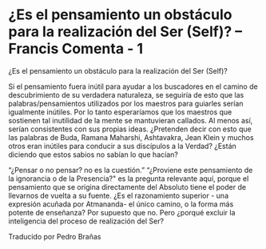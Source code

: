 # ¿Es el pensamiento un obstáculo para la realización del Ser (Self)? – Francis Comenta - 1

&iquest;Es el pensamiento un obst&aacute;culo para la realizaci&oacute;n del Ser (Self)?

Si el pensamiento fuera in&uacute;til para ayudar a los buscadores en el camino de descubrimiento de su verdadera naturaleza, se seguir&iacute;a de esto que las palabras/pensamientos utilizados por los maestros para guiarles ser&iacute;an igualmente in&uacute;tiles. Por lo tanto esperar&iacute;amos que los maestros que sostienen tal inutilidad de la mente se mantuvieran callados. Al menos as&iacute;, ser&iacute;an consistentes con sus propias ideas. &iquest;Pretenden decir con esto que las palabras de Buda, Ramana Maharshi, Ashtavakra, Jean Klein y muchos otros eran in&uacute;tiles para conducir a sus disc&iacute;pulos a la Verdad? &iquest;Est&aacute;n diciendo que estos sabios no sab&iacute;an lo que hac&iacute;an? 

&ldquo;&iquest;Pensar o no pensar? no es la cuesti&oacute;n.&rdquo; &ldquo;&iquest;Proviene este pensamiento de la ignorancia o de la Presencia?" es la pregunta relevante aqu&iacute;, porque el pensamiento que se origina directamente del Absoluto tiene el poder de llevarnos de vuelta a su fuente. &iquest;Es el razonamiento superior - una expresi&oacute;n acu&ntilde;ada por Atmananda- el &uacute;nico camino, o la forma m&aacute;s potente de ense&ntilde;anza? Por supuesto que no. Pero &iquest;porqu&eacute; excluir la inteligencia del proceso de realizaci&oacute;n del Ser?

Traducido por Pedro Bra&ntilde;as

